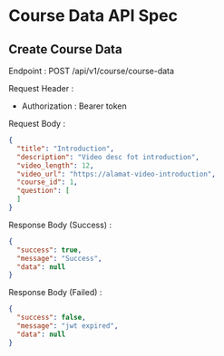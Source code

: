 # Course Data API Spec

## Create Course Data

Endpoint : POST /api/v1/course/course-data

Request Header :

- Authorization : Bearer token

Request Body :

```json
{
  "title": "Introduction",
  "description": "Video desc fot introduction",
  "video_length": 12,
  "video_url": "https://alamat-video-introduction",
  "course_id": 1,
  "question": [
  ]
}
```

Response Body (Success) :

```json
{
  "success": true,
  "message": "Success",
  "data": null
}
```

Response Body (Failed) :

```json
{
  "success": false,
  "message": "jwt expired",
  "data": null
}
```